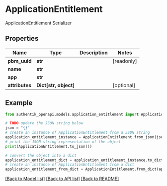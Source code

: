 # ApplicationEntitlement

ApplicationEntitlement Serializer

## Properties

Name | Type | Description | Notes
------------ | ------------- | ------------- | -------------
**pbm_uuid** | **str** |  | [readonly] 
**name** | **str** |  | 
**app** | **str** |  | 
**attributes** | **Dict[str, object]** |  | [optional] 

## Example

```python
from authentik_openapi.models.application_entitlement import ApplicationEntitlement

# TODO update the JSON string below
json = "{}"
# create an instance of ApplicationEntitlement from a JSON string
application_entitlement_instance = ApplicationEntitlement.from_json(json)
# print the JSON string representation of the object
print(ApplicationEntitlement.to_json())

# convert the object into a dict
application_entitlement_dict = application_entitlement_instance.to_dict()
# create an instance of ApplicationEntitlement from a dict
application_entitlement_from_dict = ApplicationEntitlement.from_dict(application_entitlement_dict)
```
[[Back to Model list]](../README.md#documentation-for-models) [[Back to API list]](../README.md#documentation-for-api-endpoints) [[Back to README]](../README.md)


